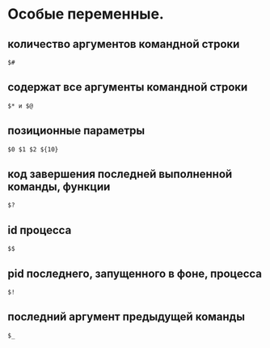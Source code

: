 # Особые переменные.
## количество аргументов командной строки

    $#

## содержат все аргументы командной строки

    $* и $@

## позиционные параметры

    $0 $1 $2 ${10}

## код завершения последней выполненной команды, функции

    $?

## id процесса

    $$

## pid последнего, запущенного в фоне, процесса

    $!

## последний аргумент предыдущей команды

    $_

